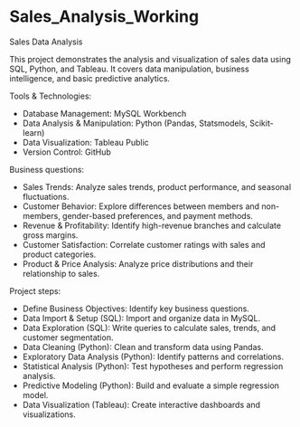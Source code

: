 # Sales_Analysis_Working

Sales Data Analysis

This project demonstrates the analysis and visualization of sales data using SQL, Python, and Tableau. It covers data manipulation, business intelligence, and basic predictive analytics.

Tools & Technologies:
- Database Management: MySQL Workbench
- Data Analysis & Manipulation: Python (Pandas, Statsmodels, Scikit-learn)
- Data Visualization: Tableau Public
- Version Control: GitHub

Business questions:
- Sales Trends: Analyze sales trends, product performance, and seasonal fluctuations.
- Customer Behavior: Explore differences between members and non-members, gender-based preferences, and payment methods.
- Revenue & Profitability: Identify high-revenue branches and calculate gross margins.
- Customer Satisfaction: Correlate customer ratings with sales and product categories.
- Product & Price Analysis: Analyze price distributions and their relationship to sales.

Project steps:
- Define Business Objectives: Identify key business questions.
- Data Import & Setup (SQL): Import and organize data in MySQL.
- Data Exploration (SQL): Write queries to calculate sales, trends, and customer segmentation.
- Data Cleaning (Python): Clean and transform data using Pandas.
- Exploratory Data Analysis (Python): Identify patterns and correlations.
- Statistical Analysis (Python): Test hypotheses and perform regression analysis.
- Predictive Modeling (Python): Build and evaluate a simple regression model.
- Data Visualization (Tableau): Create interactive dashboards and visualizations.
